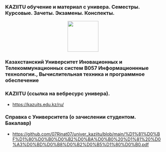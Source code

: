 ### KAZIITU обучение и материал с универа. Семестры. Курсовые. Зачеты. Экзамены. Конспекты.

<div id="header" align="center">
  <img src="https://media.giphy.com/media/M9gbBd9nbDrOTu1Mqx/giphy.gif" width="100"/>
</div>

### Казахстанский Университет Иновационных и Телекоммунационных систем В057 Информационнные технологии., Вычислительная техника и программное обеспечение
### KAZIITU (ссылка на вебресурс универа).
* https://kazuits.edu.kz/ru/

### Справка с Университета  (о зачислении студентом. Бакалавр)
* https://github.com/07Rinat07/univer_kaziitu/blob/main/%D1%81%D0%BF%D1%80%D0%B0%D0%B2%D0%BA%D0%B0%20%D1%81%20%D0%A3%D0%BD%D0%B8%D0%B2%D0%B5%D1%80%D0%B0.pdf